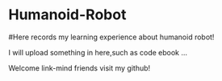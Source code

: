 # Humanoid-Robot
#Here records my learning experience about humanoid robot!

I will upload something in here,such as code ebook ...

Welcome link-mind friends visit my github!
